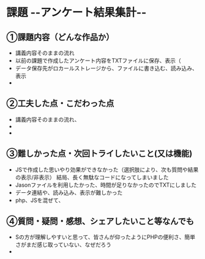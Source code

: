 # 課題  --アンケート結果集計--

## ①課題内容（どんな作品か）
- 講義内容そのままの流れ
- 以前の課題で作成したアンケート内容をTXTファイルに保存、表示（
- データ保存先がロカールストレージから、ファイルに書き込む、読み込み、表示
- 

## ②工夫した点・こだわった点
- 講義内容そのままの流れ、
- 
- 

## ③難しかった点・次回トライしたいこと(又は機能)
- JSで作成した思いやり効果ができなかった（選択肢により、次も質問や結果の表示/非表示）
  結局、長く無駄なコードになってしまいました
- Jasonファイルを利用したかった、時間が足りなかったのでTXTにしました
- データ連結や、読み込み、表示が難しかった
- php、JSを混ぜて、

## ④質問・疑問・感想、シェアしたいこと等なんでも
- Sの方が理解しやすいと思って、皆さんが仰ったようにPHPの便利さ、簡単さがまだ感じ取っていない、なぜだろう
-  
